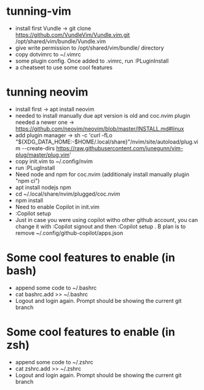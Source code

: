 # tunning-vim
- install first Vundle -> git clone https://github.com/VundleVim/Vundle.vim.git /opt/shared/vim/bundle/Vundle.vim 
- give write permission to /opt/shared/vim/bundle/ directory
- copy dotvimrc to ~/.vimrc
- some plugin config. Once added to .vimrc, run :PLuginInstall
- a cheatseet to use some cool features

# tunning neovim
- install first -> apt install neovim
-   needed to install manually due apt version is old and coc.nvim plugin needed a newer one -> https://github.com/neovim/neovim/blob/master/INSTALL.md#linux
- add plugin manager -> sh -c 'curl -fLo "${XDG_DATA_HOME:-$HOME/.local/share}"/nvim/site/autoload/plug.vim --create-dirs https://raw.githubusercontent.com/junegunn/vim-plug/master/plug.vim'
- copy init.vim to ~/.config/nvim
- run :PLugInstall 
- Need node and npm for coc.nvim (additionaly install manually plugin "npm ci")
-   apt install nodejs npm
-   cd ~/.local/share/nvim/plugged/coc.nvim
-   npm install
- Need to enable Copilot in init.vim
-   :Copilot setup
-   Just in case you were using copilot witho other github account, you can change it with :Copilot signout and then :Copilot setup . B plan is to remove ~/.config/github-copilot/apps.json

# Some cool features to enable (in bash) 
- append some code to ~/.bashrc
- cat bashrc.add >> ~/.bashrc
- Logout and login again. Prompt should be showing the current git branch

# Some cool features to enable (in zsh)
- append some code to ~/.zshrc
- cat zshrc.add >> ~/.zshrc
- Logout and login again. Prompt should be showing the current git branch
